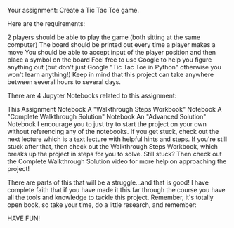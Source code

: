 Your assignment: Create a Tic Tac Toe game. 

Here are the requirements:

2 players should be able to play the game (both sitting at the same computer)
The board should be printed out every time a player makes a move
You should be able to accept input of the player position and then place a symbol on the board
Feel free to use Google to help you figure anything out (but don't just Google "Tic Tac Toe in Python" otherwise you won't learn anything!) Keep in mind that this project can take anywhere between several hours to several days.

There are 4 Jupyter Notebooks related to this assignment:

This Assignment Notebook
A "Walkthrough Steps Workbook" Notebook
A "Complete Walkthrough Solution" Notebook
An "Advanced Solution" Notebook
I encourage you to just try to start the project on your own without referencing any of the notebooks. If you get stuck, check out the next lecture which is a text lecture with helpful hints and steps. If you're still stuck after that, then check out the Walkthrough Steps Workbook, which breaks up the project in steps for you to solve. Still stuck? Then check out the Complete Walkthrough Solution video for more help on approaching the project!

There are parts of this that will be a struggle...and that is good! I have complete faith that if you have made it this far through the course you have all the tools and knowledge to tackle this project. Remember, it's totally open book, so take your time, do a little research, and remember:

HAVE FUN!
